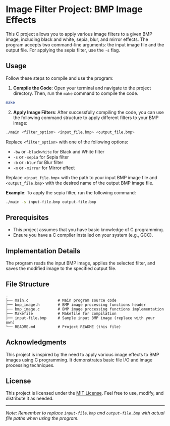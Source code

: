 # Image Filter Project: BMP Image Effects

This C project allows you to apply various image filters to a given BMP image, including black and white, sepia, blur, and mirror effects. The program accepts two command-line arguments: the input image file and the output file. For applying the sepia filter, use the `-s` flag.

## Usage

Follow these steps to compile and use the program:

1. **Compile the Code**: Open your terminal and navigate to the project directory. Then, run the `make` command to compile the code.

```bash
make
```

2. **Apply Image Filters**: After successfully compiling the code, you can use the following command structure to apply different filters to your BMP image:

```bash
./main <filter_option> <input_file.bmp> <output_file.bmp>
```

Replace `<filter_option>` with one of the following options:

- `-bw` or `-blackwhite` for Black and White filter
- `-s` or `-sepia` for Sepia filter
- `-b` or `-blur` for Blur filter
- `-m` or `-mirror` for Mirror effect

Replace `<input_file.bmp>` with the path to your input BMP image file and `<output_file.bmp>` with the desired name of the output BMP image file.

**Example**: To apply the sepia filter, run the following command:

```bash
./main -s input-file.bmp output-file.bmp
```

## Prerequisites

- This project assumes that you have basic knowledge of C programming.
- Ensure you have a C compiler installed on your system (e.g., GCC).

## Implementation Details

The program reads the input BMP image, applies the selected filter, and saves the modified image to the specified output file.

## File Structure

```
.
├── main.c             # Main program source code
├── bmp_image.h        # BMP image processing functions header
├── bmp_image.c        # BMP image processing functions implementation
├── Makefile           # Makefile for compilation
├── input-file.bmp     # Sample input BMP image (replace with your own)
└── README.md          # Project README (this file)
```

## Acknowledgments

This project is inspired by the need to apply various image effects to BMP images using C programming. It demonstrates basic file I/O and image processing techniques.

## License

This project is licensed under the [MIT License](LICENSE). Feel free to use, modify, and distribute it as needed.

---

*Note: Remember to replace `input-file.bmp` and `output-file.bmp` with actual file paths when using the program.*
